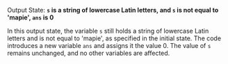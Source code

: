 Output State: **`s` is a string of lowercase Latin letters, and `s` is not equal to 'mapie', `ans` is 0**

In this output state, the variable `s` still holds a string of lowercase Latin letters and is not equal to 'mapie', as specified in the initial state. The code introduces a new variable `ans` and assigns it the value 0. The value of `s` remains unchanged, and no other variables are affected.